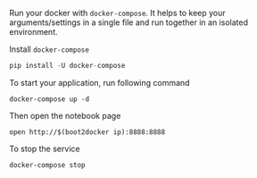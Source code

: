 Run your docker with `docker-compose`. It helps to keep your arguments/settings in a single file and run together in an isolated environment.

Install `docker-compose`
```Python
pip install -U docker-compose
```

To start your application, run following command 
```shell
docker-compose up -d
```

Then open the notebook page
```shell
open http://$(boot2docker ip):8888:8888
```

To stop the service 
```shell
docker-compose stop
```
